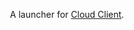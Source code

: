 <div align="center">
<p>

A launcher for  [Cloud Client](https://github.com/pSUNSET/CloudClient).

</p>
</div>
